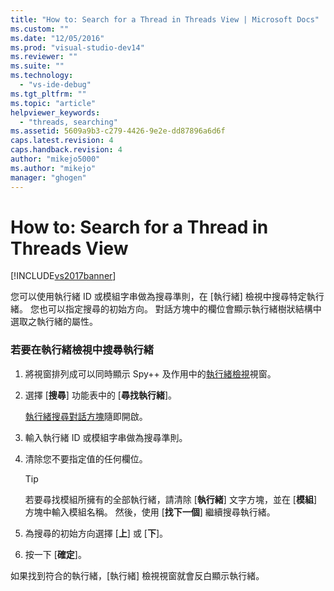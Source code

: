 ```yaml
---
title: "How to: Search for a Thread in Threads View | Microsoft Docs"
ms.custom: ""
ms.date: "12/05/2016"
ms.prod: "visual-studio-dev14"
ms.reviewer: ""
ms.suite: ""
ms.technology: 
  - "vs-ide-debug"
ms.tgt_pltfrm: ""
ms.topic: "article"
helpviewer_keywords: 
  - "threads, searching"
ms.assetid: 5609a9b3-c279-4426-9e2e-dd87896a6d6f
caps.latest.revision: 4
caps.handback.revision: 4
author: "mikejo5000"
ms.author: "mikejo"
manager: "ghogen"
---
```

# How to: Search for a Thread in Threads View
[!INCLUDE[vs2017banner](../code-quality/includes/vs2017banner.md)]

您可以使用執行緒 ID 或模組字串做為搜尋準則，在 \[執行緒\] 檢視中搜尋特定執行緒。  您也可以指定搜尋的初始方向。  對話方塊中的欄位會顯示執行緒樹狀結構中選取之執行緒的屬性。  
  
### 若要在執行緒檢視中搜尋執行緒  
  
1.  將視窗排列成可以同時顯示 Spy\+\+ 及作用中的[執行緒檢視](../debugger/threads-view.md)視窗。  
  
2.  選擇 \[**搜尋**\] 功能表中的 \[**尋找執行緒**\]。  
  
     [執行緒搜尋對話方塊](../debugger/thread-search-dialog-box.md)隨即開啟。  
  
3.  輸入執行緒 ID 或模組字串做為搜尋準則。  
  
4.  清除您不要指定值的任何欄位。  
  
    > [!TIP]
    >  若要尋找模組所擁有的全部執行緒，請清除 \[**執行緒**\] 文字方塊，並在 \[**模組**\] 方塊中輸入模組名稱。  然後，使用 \[**找下一個**\] 繼續搜尋執行緒。  
  
5.  為搜尋的初始方向選擇 \[**上**\] 或 \[**下**\]。  
  
6.  按一下 \[**確定**\]。  
  
 如果找到符合的執行緒，\[執行緒\] 檢視視窗就會反白顯示執行緒。